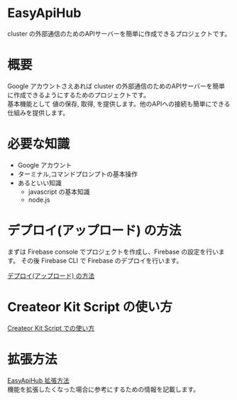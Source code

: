 # EasyApiHub
cluster の外部通信のためのAPIサーバーを簡単に作成できるプロジェクトです。  

# 概要
Google アカウントさえあれば cluster の外部通信のためのAPIサーバーを簡単に作成できるようにするためのプロジェクトです。  
基本機能として 値の保存, 取得, を提供します。他のAPIへの接続も簡単にできる仕組みを提供します。  

# 必要な知識
- Google アカウント
- ターミナル,コマンドプロンプトの基本操作
- あるといい知識
  - javascript の基本知識
  - node.js 

# デプロイ(アップロード) の方法
まずは Firebase console でプロジェクトを作成し、Firebase の設定を行います。
その後 Firebase CLI で Firebase のデプロイを行います。  

[デプロイ(アップロード) の方法](./README-deploy.md)

# Createor Kit Script の使い方
[Createor Kit Script での使い方](./README-createor-kit-script.md) 

# 拡張方法
[EasyApiHub 拡張方法](./README-expansion.md)  
機能を拡張したくなった場合に参考にするための情報を記載します。
